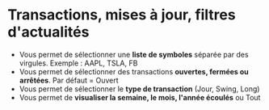 # **Transactions, mises à jour, filtres d'actualités**

- Vous permet de sélectionner une **liste de symboles** séparée par des virgules. Exemple : AAPL, TSLA, FB
- Vous permet de sélectionner des transactions **ouvertes, fermées ou arrêtées**. Par défaut = Ouvert
- Vous permet de sélectionner le **type de transaction** (Jour, Swing, Long)
- Vous permet de **visualiser la semaine, le mois, l'année écoulés** ou Tout
